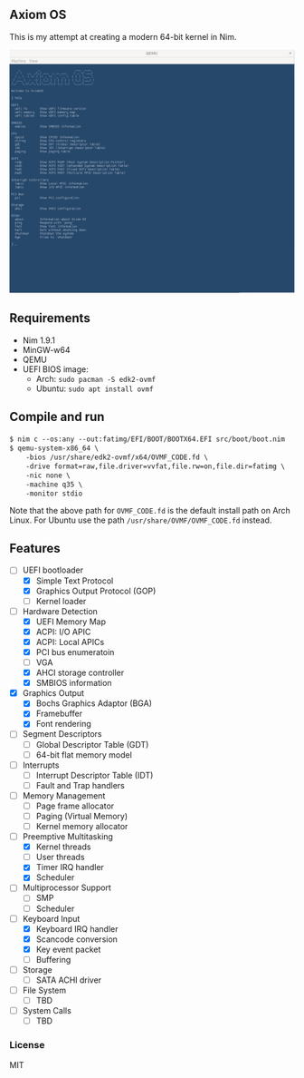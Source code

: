 ## Axiom OS

This is my attempt at creating a modern 64-bit kernel in Nim.

![Axiom OS](screenshot.png)

## Requirements

- Nim 1.9.1
- MinGW-w64
- QEMU
- UEFI BIOS image:
  - Arch: `sudo pacman -S edk2-ovmf`
  - Ubuntu: `sudo apt install ovmf`

## Compile and run

```console
$ nim c --os:any --out:fatimg/EFI/BOOT/BOOTX64.EFI src/boot/boot.nim
$ qemu-system-x86_64 \
    -bios /usr/share/edk2-ovmf/x64/OVMF_CODE.fd \
    -drive format=raw,file.driver=vvfat,file.rw=on,file.dir=fatimg \
    -nic none \
    -machine q35 \
    -monitor stdio
```

Note that the above path for `OVMF_CODE.fd` is the default install path on Arch Linux. For Ubuntu
use the path `/usr/share/OVMF/OVMF_CODE.fd` instead.

## Features

- [ ] UEFI bootloader
  - [x] Simple Text Protocol
  - [x] Graphics Output Protocol (GOP)
  - [ ] Kernel loader
- [ ] Hardware Detection
  - [x] UEFI Memory Map
  - [x] ACPI: I/O APIC
  - [x] ACPI: Local APICs
  - [x] PCI bus enumeratoin
  - [ ] VGA
  - [x] AHCI storage controller
  - [x] SMBIOS information
- [x] Graphics Output
  - [x] Bochs Graphics Adaptor (BGA)
  - [x] Framebuffer
  - [x] Font rendering
- [ ] Segment Descriptors
  - [ ] Global Descriptor Table (GDT)
  - [ ] 64-bit flat memory model
- [ ] Interrupts
  - [ ] Interrupt Descriptor Table (IDT)
  - [ ] Fault and Trap handlers
- [ ] Memory Management
  - [ ] Page frame allocator
  - [ ] Paging (Virtual Memory)
  - [ ] Kernel memory allocator
- [ ] Preemptive Multitasking
  - [x] Kernel threads
  - [ ] User threads
  - [x] Timer IRQ handler
  - [x] Scheduler
- [ ] Multiprocessor Support
  - [ ] SMP
  - [ ] Scheduler
- [ ] Keyboard Input
  - [x] Keyboard IRQ handler
  - [x] Scancode conversion
  - [x] Key event packet
  - [ ] Buffering
- [ ] Storage
  - [ ] SATA ACHI driver
- [ ] File System
  - [ ] TBD
- [ ] System Calls
  - [ ] TBD

### License

MIT
